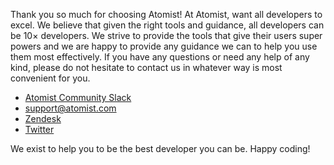 Thank you so much for choosing Atomist!  At Atomist, want all
developers to excel.  We believe that given the right tools and
guidance, all developers can be 10&times; developers.  We strive to
provide the tools that give their users super powers and we are happy
to provide any guidance we can to help you use them most effectively.
If you have any questions or need any help of any kind, please do not
hesitate to contact us in whatever way is most convenient for you.

-   [Atomist Community Slack][slack]
-   [support@atomist.com][email]
-   [Zendesk][zendesk]
-   [Twitter][twitter]

We exist to help you to be the best developer you can be.  Happy
coding!

[slack]: https://join.atomist.com
[email]: mailto:support@atomist.com
[zendesk]: https://atomist.zendesk.com/
[twitter]: https://twitter.com/atomist
